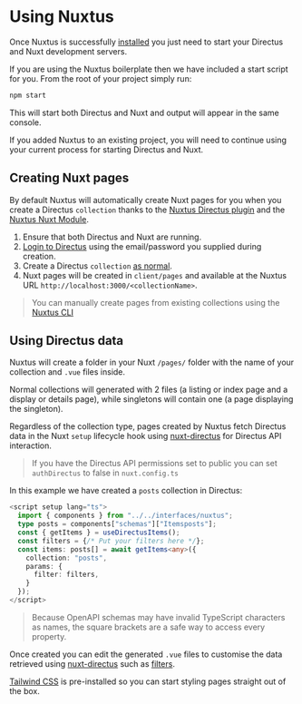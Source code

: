 # Using Nuxtus

Once Nuxtus is successfully [installed](/#installation) you just need to start your Directus and Nuxt development servers.

If you are using the Nuxtus boilerplate then we have included a start script for you. From the root of your project simply run:

```bash
npm start
```

This will start both Directus and Nuxt and output will appear in the same console.

If you added Nuxtus to an existing project, you will need to continue using your current process for starting Directus and Nuxt.

## Creating Nuxt pages

By default Nuxtus will automatically create Nuxt pages for you when you create a Directus `collection` thanks to the [Nuxtus Directus plugin](https://github.com/nuxtus/hook) and the [Nuxtus Nuxt Module](https://github.com/nuxtus/nuxt-module).

1. Ensure that both Directus and Nuxt are running.
2. [Login to Directus](http://0.0.0.0:8055/admin/login) using the email/password you supplied during creation.
3. Create a Directus `collection` [as normal](https://docs.directus.io/configuration/data-model/#creating-a-collection).
4. Nuxt pages will be created in `client/pages` and available at the Nuxtus URL `http://localhost:3000/<collectionName>`. 

> You can manually create pages from existing collections using the [Nuxtus CLI](CLI/)

## Using Directus data

Nuxtus will create a folder in your Nuxt `/pages/` folder with the name of your collection and `.vue` files inside.

Normal collections will generated with 2 files (a listing or index page and a display or details page), while singletons will contain one (a page displaying the singleton).

Regardless of the collection type, pages created by Nuxtus fetch Directus data in the Nuxt `setup` lifecycle hook using [nuxt-directus](https://nuxt-directus.netlify.app/) for Directus API interaction.

> If you have the Directus API permissions set to public you can set `authDirectus` to false in `nuxt.config.ts`

In this example we have created a `posts` collection in Directus:

```typescript
<script setup lang="ts">
  import { components } from "../../interfaces/nuxtus";
  type posts = components["schemas"]["Itemsposts"];
  const { getItems } = useDirectusItems();
  const filters = {/* Put your filters here */};
  const items: posts[] = await getItems<any>({
    collection: "posts",
    params: {
      filter: filters,
    }
  });
</script>
```

> Because OpenAPI schemas may have invalid TypeScript characters as names, the square brackets are a safe way to access every property.

Once created you can edit the generated `.vue` files to customise the data retrieved using [nuxt-directus](https://nuxt-directus.netlify.app/) such as [filters](https://nuxt-directus.netlify.app/usage/useDirectusItems). 

[Tailwind CSS](https://tailwindcss.com) is pre-installed so you can start styling pages straight out of the box.